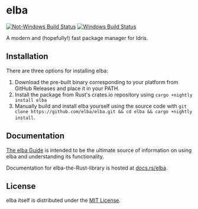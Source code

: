 # elba

[![Not-Windows Build Status](https://travis-ci.com/elba/elba.svg?branch=master)](https://travis-ci.com/elba/elba) [![Windows Build Status](https://ci.appveyor.com/api/projects/status/j2pk9krx63o1dpdv?svg=true)](https://ci.appveyor.com/project/dcao/elba)

A modern and (hopefully!) fast package manager for Idris.

## Installation

There are three options for installing elba:

1. Download the pre-built binary corresponding to your platform from GitHub Releases and place it in your PATH.
2. Install the package from Rust's crates.io repository using `cargo +nightly install elba`
3. Manually build and install elba yourself using the source code with `git clone https://github.com/elba/elba.git && cd elba && cargo +nightly install`.

## Documentation

[The elba Guide](https://elba.github.io/elba) is intended to be the ultimate source of information on using elba and understanding its functionality.

Documentation for elba-the-Rust-library is hosted at [docs.rs/elba](https://docs.rs/elba).

## License

elba itself is distributed under the [MIT License](./LICENSE).